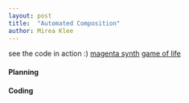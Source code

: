 ```yaml
---
layout: post
title:  "Automated Composition"
author: Mirea Klee
---
```

see the code in action :)
[magenta synth](https://miiklee.github.io/magenta-synth/)
[game of life](https://miiklee.github.io/game-of-life/)


#### Planning


#### Coding




